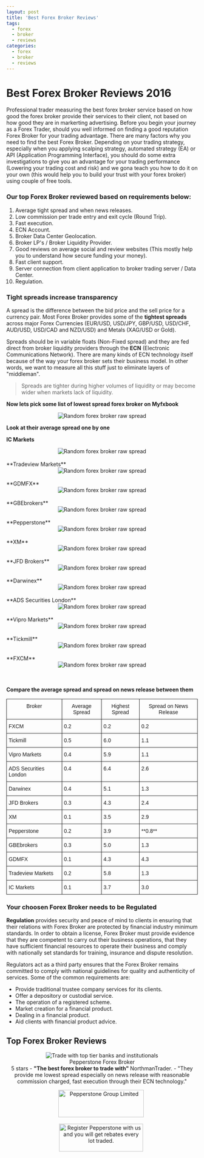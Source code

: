 ```yaml
---
layout: post
title: 'Best Forex Broker Reviews'
tags:
  - forex
  - broker
  - reviews
categories:
  - forex
  - broker
  - reviews
---
```

# Best Forex Broker Reviews 2016

Professional trader measuring the best forex broker service based on how good the forex broker provide their services to their client, not based on how good they are in markerting advertising. Before you begin your journey as a Forex Trader, should you well informed on finding a good reputation Forex Broker for your trading advantage. There are many factors why you need to find the best Forex Broker. Depending on your trading strategy, especially when you applying scalping strategy, automated strategy (EA) or API (Application Programming Interface), you should do some extra investigations to give you an advantage for your trading performance (Lowering your trading cost and risk) and we gona teach you how to do it on your own (this would help you to build your trust with your forex broker) using couple of free tools.

### Our top Forex Broker reviewed based on requirements below:

1. Average tight spread and when news releases.
2. Low commission per trade entry and exit cycle (Round Trip).
3. Fast execution.
4. ECN Account.
5. Broker Data Center Geolocation.
6. Broker LP's / Broker Liquidity Provider.
7. Good reviews on average social and review websites (This mostly help you to understand how secure funding your money).
8. Fast client support.
9. Server connection from client application to broker trading server / Data Center.
10. Regulation.

### Tight spreads increase transparency

A spread is the difference between the bid price and the sell price for a currency pair. Most Forex Broker provides some of the **tightest spreads** across major Forex Currencies (EUR/USD, USD/JPY, GBP/USD, USD/CHF, AUD/USD, USD/CAD and NZD/USD) and Metals (XAG/USD or Gold).

Spreads should be in variable floats (Non-Fixed spread) and they are fed direct from broker liquidity providers through the **ECN** (Electronic Communications Network). There are many kinds of ECN technology itself because of the way your forex broker sets their business model. In other words, we want to measure all this stuff just to eliminate layers of "middleman".

> Spreads are tighter during higher volumes of liquidity or may become wider when markets lack of liquidity.

**Now lets pick some list of lowest spread forex broker on Myfxbook**

<div align="center">
<img src="/static/img/general-image/broker-raw-spread.png" alt="Random forex broker raw spread"/>
</div>


**Look at their average spread one by one**

**IC Markets**
<div align="center">
<img src="/static/img/general-image/icmarkets-average-spread.PNG" alt="Random forex broker raw spread"/>
</div>
<br>
**Tradeview Markets**
<div align="center">
<img src="/static/img/general-image/tradeview-markets-average-spread.PNG" alt="Random forex broker raw spread"/>
</div>
<br>
**GDMFX**
<div align="center">
<img src="/static/img/general-image/gdmfx-average-spread.PNG" alt="Random forex broker raw spread"/>
</div>
<br>
**GBEbrokers**
<div align="center">
<img src="/static/img/general-image/gbebrokers-average-spread.PNG" alt="Random forex broker raw spread"/>
</div>
<br>
**Pepperstone**
<div align="center">
<img src="/static/img/general-image/pepperstone-average-spread.PNG" alt="Random forex broker raw spread"/>
</div>
<br>
**XM**
<div align="center">
<img src="/static/img/general-image/xm-average-spread.PNG" alt="Random forex broker raw spread"/>
</div>
<br>
**JFD Brokers**
<div align="center">
<img src="/static/img/general-image/jfdbrokers-average-spread.PNG" alt="Random forex broker raw spread"/>
</div>
<br>
**Darwinex**
<div align="center">
<img src="/static/img/general-image/darwinex-average-spread.PNG" alt="Random forex broker raw spread"/>
</div>
<br>
**ADS Securities London**
<div align="center">
<img src="/static/img/general-image/ads-securities-average-spread.PNG" alt="Random forex broker raw spread"/>
</div>
<br>
**Vipro Markets**
<div align="center">
<img src="/static/img/general-image/vipro-average-spread.PNG" alt="Random forex broker raw spread"/>
</div>
<br>
**Tickmill**
<div align="center">
<img src="/static/img/general-image/tickmill-average-spread.PNG" alt="Random forex broker raw spread"/>
</div>
<br>
**FXCM**
<div align="center">
<img src="/static/img/general-image/fxcm-average-spread.PNG" alt="Random forex broker raw spread"/>
</div>
<br><br>


**Compare the average spread and spread on news release between them**
<style type="text/css">
.tg  {border-collapse:collapse;border-spacing:0;}
.tg td{font-family:Arial, sans-serif;font-size:14px;padding:10px 5px;border-style:solid;border-width:1px;overflow:hidden;word-break:normal;}
.tg th{font-family:Arial, sans-serif;font-size:14px;font-weight:normal;padding:10px 5px;border-style:solid;border-width:1px;overflow:hidden;word-break:normal;}
.tg .tg-baqh{text-align:center;vertical-align:top}
.tg .tg-yw4l{vertical-align:top}
</style>
<table class="tg">
  <tr>
    <th class="tg-baqh">Broker</th>
    <th class="tg-yw4l">Average Spread</th>
    <th class="tg-yw4l">Highest Spread</th>
    <th class="tg-yw4l">Spread on News Release</th>
  </tr>
  <tr>
    <td class="tg-yw4l">FXCM</td>
    <td class="tg-yw4l">0.2</td>
    <td class="tg-yw4l">0.2</td>
    <td class="tg-yw4l">0.2</td>
  </tr>
  <tr>
    <td class="tg-yw4l">Tickmill</td>
    <td class="tg-yw4l">0.5</td>
    <td class="tg-yw4l">6.0</td>
    <td class="tg-yw4l">1.1</td>
  </tr>
  <tr>
    <td class="tg-yw4l">Vipro Markets</td>
    <td class="tg-yw4l">0.4</td>
    <td class="tg-yw4l">5.9</td>
    <td class="tg-yw4l">1.1</td>
  </tr>
  <tr>
    <td class="tg-yw4l">ADS Securities London</td>
    <td class="tg-yw4l">0.4</td>
    <td class="tg-yw4l">6.4</td>
    <td class="tg-yw4l">2.6</td>
  </tr>
  <tr>
    <td class="tg-yw4l">Darwinex</td>
    <td class="tg-yw4l">0.4</td>
    <td class="tg-yw4l">5.1</td>
    <td class="tg-yw4l">1.3</td>
  </tr>
  <tr>
    <td class="tg-yw4l">JFD Brokers</td>
    <td class="tg-yw4l">0.3</td>
    <td class="tg-yw4l">4.3</td>
    <td class="tg-yw4l">2.4</td>
  </tr>
  <tr>
    <td class="tg-yw4l">XM</td>
    <td class="tg-yw4l">0.1</td>
    <td class="tg-yw4l">3.5</td>
    <td class="tg-yw4l">2.9</td>
  </tr>
  <tr>
    <td class="tg-yw4l">Pepperstone</td>
    <td class="tg-yw4l">0.2</td>
    <td class="tg-yw4l">3.9</td>
    <td class="tg-yw4l">**0.8**</td>
  </tr>
  <tr>
    <td class="tg-yw4l">GBEbrokers</td>
    <td class="tg-yw4l">0.3</td>
    <td class="tg-yw4l">5.0</td>
    <td class="tg-yw4l">1.3</td>
  </tr>
  <tr>
    <td class="tg-yw4l">GDMFX</td>
    <td class="tg-yw4l">0.1</td>
    <td class="tg-yw4l">4.3</td>
    <td class="tg-yw4l">4.3</td>
  </tr>
  <tr>
    <td class="tg-yw4l">Tradeview Markets</td>
    <td class="tg-yw4l">0.2</td>
    <td class="tg-yw4l">5.8</td>
    <td class="tg-yw4l">1.3</td>
  </tr>
  <tr>
    <td class="tg-yw4l">IC Markets</td>
    <td class="tg-yw4l">0.1</td>
    <td class="tg-yw4l">3.7</td>
    <td class="tg-yw4l">3.0</td>
  </tr>
</table>


### Your choosen Forex Broker needs to be Regulated

**Regulation** provides security and peace of mind to clients in ensuring that their relations with Forex Broker are protected by financial industry minimum standards. In order to obtain a license, Forex Broker must provide evidence that they are competent to carry out their business operations, that they have sufficient financial resources to operate their business and comply with nationally set standards for training, insurance and dispute resolution.

Regulators act as a third party ensures that the Forex Broker remains committed to comply with national guidelines for quality and authenticity of services. Some of the common requirements are:

- Provide traditional trustee company services for its clients.
- Offer a depository or custodial service.
- The operation of a registered scheme.
- Market creation for a financial product.
- Dealing in a financial product.
- Aid clients with financial product advice.

## Top Forex Broker Reviews

<div align="center">
<div itemscope itemtype="http://schema.org/Review">
  <div itemprop="itemReviewed" itemscope itemtype="https://schema.org/FinancialProduct">
    <img itemprop="image" src="/static/img/broker-logo/pepperstone.jpg" alt="Trade with top tier banks and institutionals"/>
    <br><span itemprop="name">Pepperstone Forex Broker</span>
  </div>
  <span itemprop="reviewRating" itemscope itemtype="http://schema.org/Rating">
    <span itemprop="ratingValue">5</span>
  </span> stars -
  <b>"<span itemprop="name">The best forex broker to trade with</span>" </b>
  <span itemprop="author" itemscope itemtype="http://schema.org/Person">
    <span itemprop="name">NorthmanTrader.</span>
  </span>
  <span itemprop="reviewBody">- "They provide me lowest spread especially on news release with reasonable commission charged, fast execution through their ECN technology."</span>
  <div itemprop="publisher" itemscope itemtype="http://schema.org/Organization">
    <meta itemprop="name" content="www.GravTrade.com">
  </div>
</div>

<a href="https://pepperstone.com/?a_aid=pro"><img alt="Pepperstone Group Limited" height="72" src="/static/img/button/try-demo-now.PNG" title="Pepperstone Group Limited" width="225"></a>
<img alt="" height="1" src="https://pepperstone.com/ib/scripts/imp.php?a_aid=pro" style="border:0" width="1">

<a href="http://www.gravtrade.com/pepperstone/forex/broker/rebate/2016/09/16/pepperstone-broker-rebate.html"><img alt="Register Pepperstone with us and you will get rebates every lot traded." height="73" src="/static/img/button/get-rebate-now.PNG" title="Pepperstone Group Limited" width="221"></a>
<img alt="" height="1" src="https://pepperstone.com/ib/scripts/imp.php?a_aid=pro" style="border:0" width="1">

</div>
